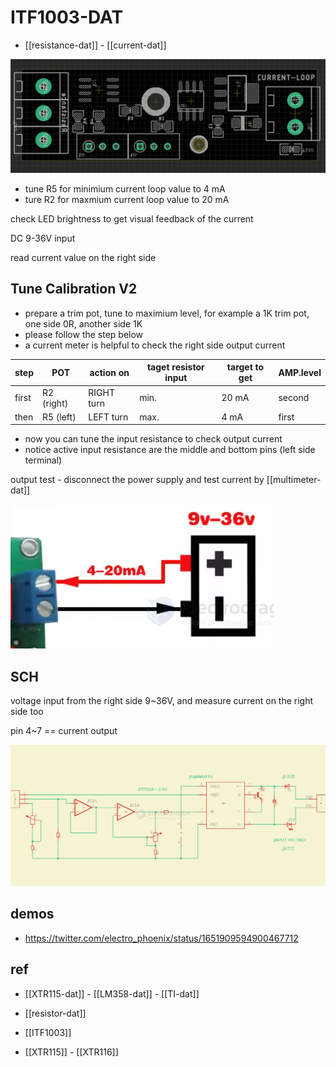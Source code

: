 

# ITF1003-DAT

- [[resistance-dat]] - [[current-dat]]

![](52-18-17-31-03-2023.png)

- tune R5 for minimium current loop value to 4 mA
- ture R2 for maxmium current loop value to 20 mA

check LED brightness to get visual feedback of the current

DC 9-36V input

read current value on the right side 

## Tune Calibration V2

- prepare a trim pot, tune to maximium level, for example a 1K trim pot, one side 0R, another side 1K
- please follow the step below 
- a current meter is helpful to check the right side output current 

| step  | POT        | action on  | taget resistor input | target to get | AMP.level |
| ----- | ---------- | ---------- | -------------------- | ------------- | --------- |
| first | R2 (right) | RIGHT turn | min.                 | 20 mA         | second    |
| then  | R5 (left)  | LEFT turn  | max.                 | 4  mA         | first     |



- now you can tune the input resistance to check output current 
- notice active input resistance are the middle and bottom pins (left side terminal)

output test - disconnect the power supply and test current by [[multimeter-dat]]

![](2025-09-25-15-24-51.png)




## SCH 

voltage input from the right side 9~36V, and measure current on the right side too 

pin 4~7 == current output 

![](2025-02-02-17-36-59.png)


## demos 

- https://twitter.com/electro_phoenix/status/1651909594900467712 



## ref 

- [[XTR115-dat]] - [[LM358-dat]] - [[TI-dat]]

- [[resistor-dat]]

- [[ITF1003]]

- [[XTR115]] - [[XTR116]]


